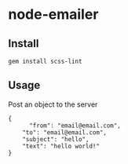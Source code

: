 node-emailer
========

## Install

```
gem install scss-lint
```

## Usage

Post an object to the server

```
{
	  "from": "email@email.com",
    "to": "email@email.com",
    "subject": "hello",
    "text": "hello world!"
}
```
